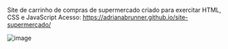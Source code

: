 Site de carrinho de compras de supermercado criado para exercitar HTML, CSS e JavaScript
Acesso: https://adrianabrunner.github.io/site-supermercado/

![image](https://user-images.githubusercontent.com/88938672/223281427-960636dc-be63-4803-91e4-7399c9efa96f.png)
